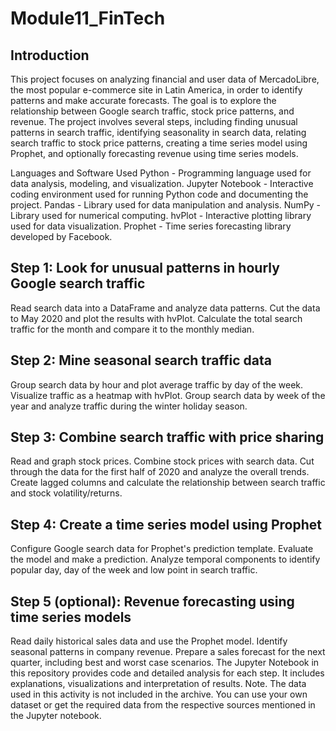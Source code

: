 # Module11_FinTech


## Introduction

This project focuses on analyzing financial and user data of MercadoLibre, the most popular e-commerce site in Latin America, in order to identify patterns and make accurate forecasts. The goal is to explore the relationship between Google search traffic, stock price patterns, and revenue. The project involves several steps, including finding unusual patterns in search traffic, identifying seasonality in search data, relating search traffic to stock price patterns, creating a time series model using Prophet, and optionally forecasting revenue using time series models.

Languages and Software Used
Python - Programming language used for data analysis, modeling, and visualization.
Jupyter Notebook - Interactive coding environment used for running Python code and documenting the project.
Pandas - Library used for data manipulation and analysis.
NumPy - Library used for numerical computing.
hvPlot - Interactive plotting library used for data visualization.
Prophet - Time series forecasting library developed by Facebook.
 
 ## Step 1: Look for unusual patterns in hourly Google search traffic 
 Read  search data into a DataFrame and analyze data patterns. Cut the data to  May 2020 and plot the results with hvPlot.  Calculate the total search traffic for the month and compare it to the monthly median.  
 
 ## Step 2: Mine seasonal search traffic data 
 Group  search data by hour and plot  average traffic by  day of the week.  Visualize  traffic as a heatmap with hvPlot.  Group  search data by  week of the year and analyze  traffic during the winter holiday season.


## Step 3: Combine search traffic with price sharing 
 Read and graph stock prices. Combine stock prices with  search data. Cut through the data for the first half of 2020 and analyze the overall trends.  Create lagged columns and calculate the relationship between search traffic and stock volatility/returns.  
 

##  Step 4: Create a time series model using Prophet 
 Configure Google search data for Prophet's prediction template. Evaluate the model and make a prediction. Analyze temporal components to identify popular  day, day of the week and low point in search traffic.  

## Step 5 (optional): Revenue forecasting using time series models 
 Read  daily historical sales data and use the Prophet model.  Identify seasonal patterns in company revenue. Prepare a sales forecast for the next quarter, including best and worst case scenarios.  The Jupyter Notebook in this repository provides  code and detailed analysis for each step. It includes explanations, visualizations and interpretation of  results. Note. The data used in this activity is not included in the archive. You can use your own dataset or get the required data from the respective sources mentioned in the Jupyter notebook. 
